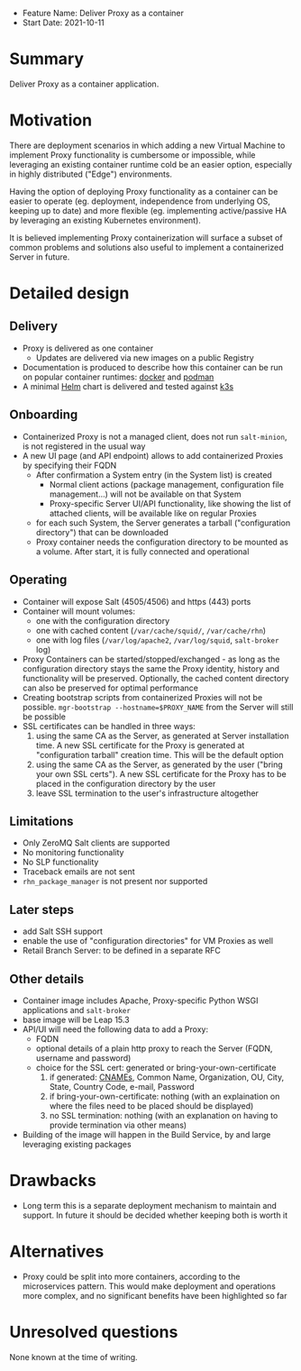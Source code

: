 - Feature Name: Deliver Proxy as a container
- Start Date: 2021-10-11

# Summary
[summary]: #summary

Deliver Proxy as a container application.

# Motivation
[motivation]: #motivation

There are deployment scenarios in which adding a new Virtual Machine to implement Proxy functionality is cumbersome or impossible, while leveraging an existing container runtime cold be an easier option, especially in highly distributed ("Edge") environments.

Having the option of deploying Proxy functionality as a container can be easier to operate (eg. deployment, independence from underlying OS, keeping up to date) and more flexible (eg. implementing active/passive HA by leveraging an existing Kubernetes environment).

It is believed implementing Proxy containerization will surface a subset of common problems and solutions also useful to implement a containerized Server in future.

# Detailed design
[design]: #detailed-design

## Delivery
  - Proxy is delivered as one container
    - Updates are delivered via new images on a public Registry
  - Documentation is produced to describe how this container can be run on popular container runtimes: [docker](https://docs.docker.com/engine/reference/commandline/cli/) and [podman](https://podman.io/)
  - A minimal [Helm](https://helm.sh/) chart is delivered and tested against [k3s](https://k3s.io/)

## Onboarding
  - Containerized Proxy is not a managed client, does not run `salt-minion`, is not registered in the usual way
  - A new UI page (and API endpoint) allows to add containerized Proxies by specifying their FQDN
    - After confirmation a System entry (in the System list) is created 
      - Normal client actions (package management, configuration file management...) will not be available on that System
      - Proxy-specific Server UI/API functionality, like showing the list of attached clients, will be available like on regular Proxies
    - for each such System, the Server generates a tarball ("configuration directory") that can be downloaded
    - Proxy container needs the configuration directory to be mounted as a volume. After start, it is fully connected and operational

## Operating
  - Container will expose Salt (4505/4506) and https (443) ports
  - Container will mount volumes:
    - one with the configuration directory
    - one with cached content (`/var/cache/squid/`, `/var/cache/rhn`)
    - one with log files (`/var/log/apache2`, `/var/log/squid`, `salt-broker` log)
  - Proxy Containers can be started/stopped/exchanged - as long as the configuration directory stays the same the Proxy identity, history and functionality will be preserved. Optionally, the cached content directory can also be preserved for optimal performance
  - Creating bootstrap scripts from containerized Proxies will not be possible. `mgr-bootstrap --hostname=$PROXY_NAME` from the Server will still be possible
  - SSL certificates can be handled in three ways:
    1. using the same CA as the Server, as generated at Server installation time. A new SSL certificate for the Proxy is generated at "configuration tarball" creation time. This will be the default option
    2. using the same CA as the Server, as generated by the user ("bring your own SSL certs"). A new SSL certificate for the Proxy has to be placed in the configuration directory by the user
    3. leave SSL termination to the user's infrastructure altogether

## Limitations
  - Only ZeroMQ Salt clients are supported
  - No monitoring functionality
  - No SLP functionality
  - Traceback emails are not sent
  - `rhn_package_manager` is not present nor supported

## Later steps
  - add Salt SSH support
  - enable the use of "configuration directories" for VM Proxies as well
  - Retail Branch Server: to be defined in a separate RFC

## Other details
  - Container image includes Apache, Proxy-specific Python WSGI applications and `salt-broker`
  - base image will be Leap 15.3
  - API/UI will need the following data to add a Proxy:
    - FQDN
    - optional details of a plain http proxy to reach the Server (FQDN, username and password)
    - choice for the SSL cert: generated or bring-your-own-certificate
      1. if generated: [CNAMEs](https://en.wikipedia.org/wiki/CNAME_record), Common Name, Organization, OU, City, State, Country Code, e-mail, Password
      2. if bring-your-own-certificate: nothing (with an explaination on where the files need to be placed should be displayed)
      3. no SSL termination: nothing (with an explanation on having to provide termination via other means)
  - Building of the image will happen in the Build Service, by and large leveraging existing packages

# Drawbacks
[drawbacks]: #drawbacks

  - Long term this is a separate deployment mechanism to maintain and support. In future it should be decided whether keeping both is worth it

# Alternatives
[alternatives]: #alternatives

 - Proxy could be split into more containers, according to the microservices pattern. This would make deployment and operations more complex, and no significant benefits have been highlighted so far


# Unresolved questions
[unresolved]: #unresolved-questions

None known at the time of writing.

